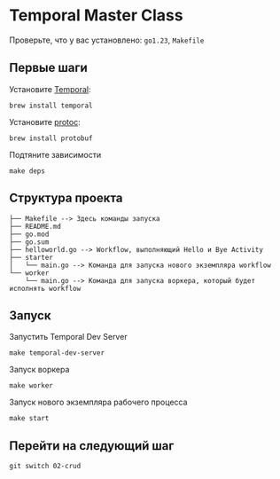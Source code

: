 # Temporal Master Class

Проверьте, что у вас установлено: `go1.23`, `Makefile`

## Первые шаги
Установите [Temporal](https://temporal.io/setup/install-temporal-cli):
```shell
brew install temporal
```

Установите [protoc](https://grpc.io/docs/protoc-installation/):
```shell
brew install protobuf
```

Подтяните зависимости
```shell
make deps
```

## Структура проекта

```
├── Makefile --> Здесь команды запуска
├── README.md                  
├── go.mod
├── go.sum
├── helloworld.go --> Workflow, выполняющий Hello и Bye Activity
├── starter
│   └── main.go --> Команда для запуска нового экземпляра workflow
└── worker
    └── main.go --> Команда для запуска воркера, который будет исполнять workflow
```

## Запуск

Запустить Temporal Dev Server
```shell
make temporal-dev-server
```

Запуск воркера
```shell
make worker
```

Запуск нового экземпляра рабочего процесса
```shell
make start
```

## Перейти на следующий шаг

```shell
git switch 02-crud
```